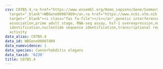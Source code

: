 ```yaml
---
csv: C07B5.4,<a href="https://www.ensembl.org/Homo_sapiens/Gene/Summary?db=core;g=WBGene00007409"
  target="_blank">WBGene00007409</a>,<a href="https://www.ncbi.nlm.nih.gov/pubmed/30894454"
  target="_blank"><i class="fas fa-file"></i></a>",genetic interference,functional
  association,prime adult stage, RNA-seq assay, hsf-1 overexpression,nucleotide sequence
  identification,nucleotide sequence identification,transcriptional regulation,up-regulates
  activity
data_alias: C07B5.4
data_id: WBGene00007409
data_numevidence: 1
data_species: Caenorhabditis elegans
data_taxid: '6239'
title: C07B5.4
---
```

